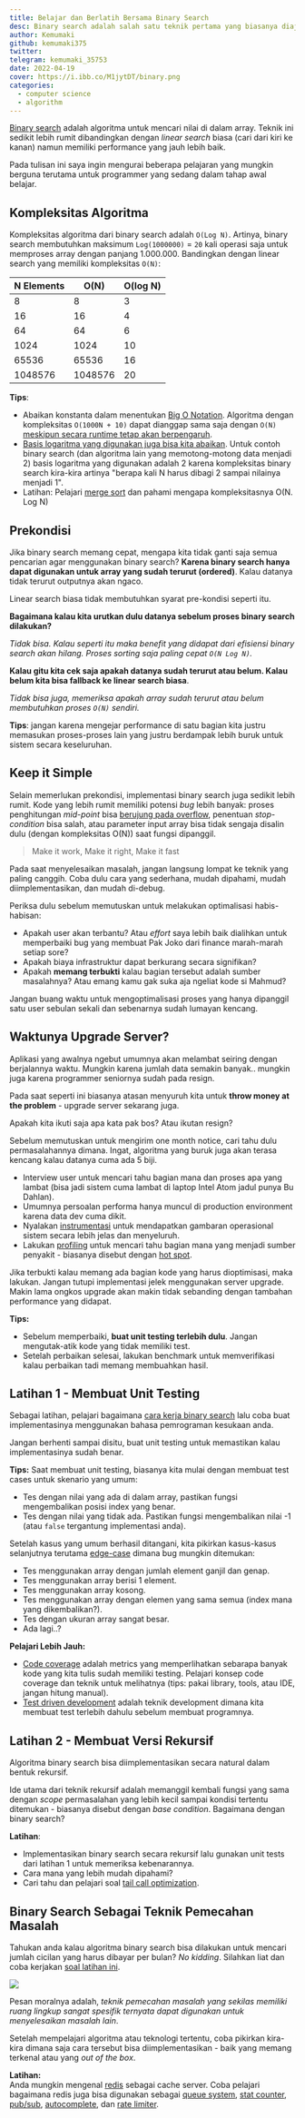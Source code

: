 ```yaml
---
title: Belajar dan Berlatih Bersama Binary Search
desc: Binary search adalah salah satu teknik pertama yang biasanya diajarkan kepada programmer yang sedang belajar algoritma. Pelajaran apa yang bisa kita ambil dari binary search?
author: Kemumaki
github: kemumaki375
twitter:
telegram: kemumaki_35753
date: 2022-04-19
cover: https://i.ibb.co/M1jytDT/binary.png
categories:
  - computer science
  - algorithm
---
```


[Binary search](https://en.wikipedia.org/wiki/Binary_search_algorithm) adalah algoritma untuk mencari nilai di dalam array. Teknik ini sedikit lebih rumit dibandingkan dengan _linear search_ biasa (cari dari kiri ke kanan) namun memiliki performance yang jauh lebih baik.

Pada tulisan ini saya ingin mengurai beberapa pelajaran yang mungkin berguna terutama untuk programmer yang sedang dalam tahap awal belajar.

## Kompleksitas Algoritma

Kompleksitas algoritma dari binary search adalah `O(Log N)`. Artinya, binary search membutuhkan maksimum `Log(1000000)` = `20` kali operasi saja untuk memproses array dengan panjang 1.000.000. Bandingkan dengan linear search yang memiliki kompleksitas `O(N)`:

| N Elements | O(N)    | O(log N) |
| ---------- | ------- | -------- |
| 8          | 8       | 3        |
| 16         | 16      | 4        |
| 64         | 64      | 6        |
| 1024       | 1024    | 10       |
| 65536      | 65536   | 16       |
| 1048576    | 1048576 | 20       |

**Tips**:

- Abaikan konstanta dalam menentukan [Big O Notation](https://teknologiumum.com/posts/apa-itu-big-o-notation-part-1). Algoritma dengan kompleksitas `O(1000N + 10)` dapat dianggap sama saja dengan `O(N)` [meskipun secara runtime tetap akan berpengaruh](https://stackoverflow.com/questions/22188851/why-is-the-constant-always-dropped-from-big-o-analysis).
- [Basis logaritma yang digunakan juga bisa kita abaikan](https://stackoverflow.com/questions/6701809/base-of-logarithms-in-time-complexity-algorithms). Untuk contoh binary search (dan algoritma lain yang memotong-motong data menjadi 2) basis logaritma yang digunakan adalah 2 karena kompleksitas binary search kira-kira artinya "berapa kali N harus dibagi 2 sampai nilainya menjadi 1".
- Latihan: Pelajari [merge sort](https://en.wikipedia.org/wiki/Merge_sort) dan pahami mengapa kompleksitasnya O(N. Log N)

## Prekondisi

Jika binary search memang cepat, mengapa kita tidak ganti saja semua pencarian agar menggunakan binary search? **Karena binary search hanya dapat digunakan untuk array yang sudah terurut (ordered)**. Kalau datanya tidak terurut outputnya akan ngaco.

Linear search biasa tidak membutuhkan syarat pre-kondisi seperti itu.

**Bagaimana kalau kita urutkan dulu datanya sebelum proses binary search dilakukan?**

_Tidak bisa. Kalau seperti itu maka benefit yang didapat dari efisiensi binary search akan hilang. Proses sorting saja paling cepat `O(N Log N)`._

**Kalau gitu kita cek saja apakah datanya sudah terurut atau belum. Kalau belum kita bisa fallback ke linear search biasa**.

_Tidak bisa juga, memeriksa apakah array sudah terurut atau belum membutuhkan proses `O(N)` sendiri._

**Tips**: jangan karena mengejar performance di satu bagian kita justru memasukan proses-proses lain yang justru berdampak lebih buruk untuk sistem secara keseluruhan.

## Keep it Simple

Selain memerlukan prekondisi, implementasi binary search juga sedikit lebih rumit. Kode yang lebih rumit memiliki potensi _bug_ lebih banyak: proses penghitungan _mid-point_ bisa [berujung pada overflow](https://ai.googleblog.com/2006/06/extra-extra-read-all-about-it-nearly.html), penentuan _stop-condition_ bisa salah, atau parameter input array bisa tidak sengaja disalin dulu (dengan kompleksitas O(N)) saat fungsi dipanggil.

> Make it work, Make it right, Make it fast

Pada saat menyelesaikan masalah, jangan langsung lompat ke teknik yang paling canggih. Coba dulu cara yang sederhana, mudah dipahami, mudah diimplementasikan, dan mudah di-debug.

Periksa dulu sebelum memutuskan untuk melakukan optimalisasi habis-habisan:

- Apakah user akan terbantu? Atau _effort_ saya lebih baik dialihkan untuk memperbaiki bug yang membuat Pak Joko dari finance marah-marah setiap sore?
- Apakah biaya infrastruktur dapat berkurang secara signifikan?
- Apakah **memang terbukti** kalau bagian tersebut adalah sumber masalahnya? Atau emang kamu gak suka aja ngeliat kode si Mahmud?

Jangan buang waktu untuk mengoptimalisasi proses yang hanya dipanggil satu user sebulan sekali dan sebenarnya sudah lumayan kencang.

## Waktunya Upgrade Server?

Aplikasi yang awalnya ngebut umumnya akan melambat seiring dengan berjalannya waktu. Mungkin karena jumlah data semakin banyak.. mungkin juga karena programmer seniornya sudah pada resign.

Pada saat seperti ini biasanya atasan menyuruh kita untuk **throw money at the problem** - upgrade server sekarang juga.

Apakah kita ikuti saja apa kata pak bos? Atau ikutan resign?

Sebelum memutuskan untuk mengirim one month notice, cari tahu dulu permasalahannya dimana. Ingat, algoritma yang buruk juga akan terasa kencang kalau datanya cuma ada 5 biji.

- Interview user untuk mencari tahu bagian mana dan proses apa yang lambat (bisa jadi sistem cuma lambat di laptop Intel Atom jadul punya Bu Dahlan).
- Umumnya persoalan performa hanya muncul di production environment karena data dev cuma dikit.
- Nyalakan [instrumentasi](<https://en.wikipedia.org/wiki/Instrumentation_(computer_programming)>) untuk mendapatkan gambaran operasional sistem secara lebih jelas dan menyeluruh.
- Lakukan [profiling](<https://en.wikipedia.org/wiki/Profiling_(computer_programming)>) untuk mencari tahu bagian mana yang menjadi sumber penyakit - biasanya disebut dengan [hot spot](<https://en.wikipedia.org/wiki/Hot_spot_(computer_programming)>).

Jika terbukti kalau memang ada bagian kode yang harus dioptimisasi, maka lakukan. Jangan tutupi implementasi jelek menggunakan server upgrade. Makin lama ongkos upgrade akan makin tidak sebanding dengan tambahan performance yang didapat.

**Tips:**

- Sebelum memperbaiki, **buat unit testing terlebih dulu**. Jangan mengutak-atik kode yang tidak memiliki test.
- Setelah perbaikan selesai, lakukan benchmark untuk memverifikasi kalau perbaikan tadi memang membuahkan hasil.

## Latihan 1 - Membuat Unit Testing

Sebagai latihan, pelajari bagaimana [cara kerja binary search](https://www.programiz.com/dsa/binary-search) lalu coba buat implementasinya menggunakan bahasa pemrograman kesukaan anda.

Jangan berhenti sampai disitu, buat unit testing untuk memastikan kalau implementasinya sudah benar.

**Tips:** Saat membuat unit testing, biasanya kita mulai dengan membuat test cases untuk skenario yang umum:

- Tes dengan nilai yang ada di dalam array, pastikan fungsi mengembalikan posisi index yang benar.
- Tes dengan nilai yang tidak ada. Pastikan fungsi mengembalikan nilai -1 (atau `false` tergantung implementasi anda).

Setelah kasus yang umum berhasil ditangani, kita pikirkan kasus-kasus selanjutnya terutama [edge-case](https://en.wikipedia.org/wiki/Edge_case) dimana bug mungkin ditemukan:

- Tes menggunakan array dengan jumlah element ganjil dan genap.
- Tes menggunakan array berisi 1 element.
- Tes menggunakan array kosong.
- Tes menggunakan array dengan elemen yang sama semua (index mana yang dikembalikan?).
- Tes dengan ukuran array sangat besar.
- Ada lagi..?

**Pelajari Lebih Jauh:**

- [Code coverage](https://en.wikipedia.org/wiki/Code_coverage) adalah metrics yang memperlihatkan sebarapa banyak kode yang kita tulis sudah memiliki testing. Pelajari konsep code coverage dan teknik untuk melihatnya (tips: pakai library, tools, atau IDE, jangan hitung manual).
- [Test driven development](https://en.wikipedia.org/wiki/Test-driven_development) adalah teknik development dimana kita membuat test terlebih dahulu sebelum membuat programnya.

## Latihan 2 - Membuat Versi Rekursif

Algoritma binary search bisa diimplementasikan secara natural dalam bentuk rekursif.

Ide utama dari teknik rekursif adalah memanggil kembali fungsi yang sama dengan _scope_ permasalahan yang lebih kecil sampai kondisi tertentu ditemukan - biasanya disebut dengan _base condition_. Bagaimana dengan binary search?

**Latihan**:

- Implementasikan binary search secara rekursif lalu gunakan unit tests dari latihan 1 untuk memeriksa kebenarannya.
- Cara mana yang lebih mudah dipahami?
- Cari tahu dan pelajari soal [tail call optimization](https://stackoverflow.com/questions/310974/what-is-tail-call-optimization).

## Binary Search Sebagai Teknik Pemecahan Masalah

Tahukan anda kalau algoritma binary search bisa dilakukan untuk mencari jumlah cicilan yang harus dibayar per bulan? _No kidding_. Silahkan liat dan coba kerjakan [soal latihan ini](https://community.topcoder.com/stat?c=problem_statement&pm=2427&rd=4765).

![](https://i.ibb.co/syxywn7/motor.png)

Pesan moralnya adalah, _teknik pemecahan masalah yang sekilas memiliki ruang lingkup sangat spesifik ternyata dapat digunakan untuk menyelesaikan masalah lain_.

Setelah mempelajari algoritma atau teknologi tertentu, coba pikirkan kira-kira dimana saja cara tersebut bisa diimplementasikan - baik yang memang terkenal atau yang _out of the box_.

**Latihan:**  
Anda mungkin mengenal [redis](https://redis.io/) sebagai cache server. Coba pelajari bagaimana redis juga bisa digunakan sebagai [queue system](https://redis.com/ebook/part-2-core-concepts/chapter-6-application-components-in-redis/6-4-task-queues/6-4-1-first-in-first-out-queues/), [stat counter](https://redis.com/ebook/part-2-core-concepts/chapter-5-using-redis-for-application-support/5-2-counters-and-statistics/), [pub/sub](https://redis.io/docs/manual/pubsub/), [autocomplete](https://redis.com/ebook/part-2-core-concepts/chapter-6-application-components-in-redis/6-1-autocomplete/6-1-1-autocomplete-for-recent-contacts/), dan [rate limiter](https://redis.com/redis-best-practices/basic-rate-limiting/).
